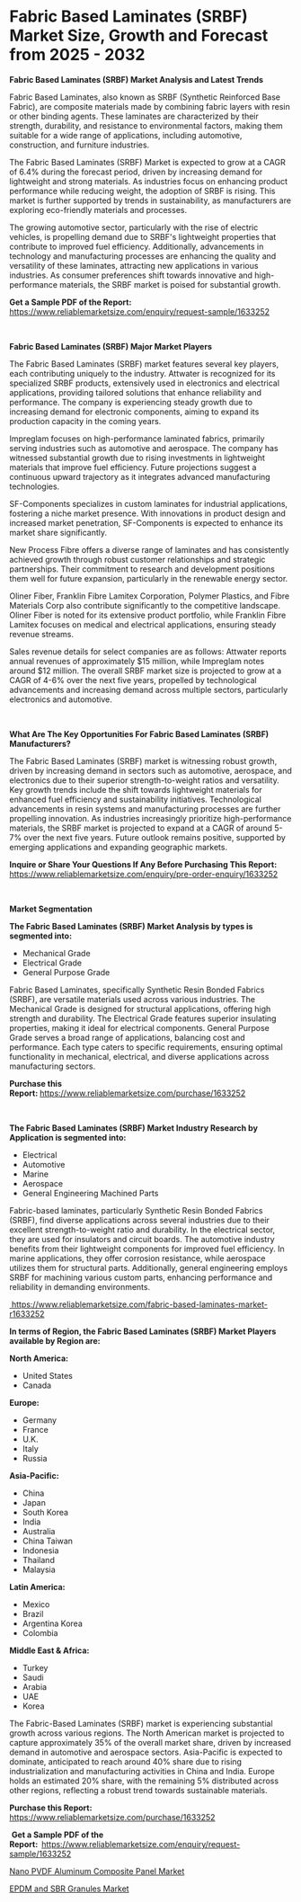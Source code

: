 <p><h1>Fabric Based Laminates (SRBF) Market Size, Growth and Forecast from 2025 - 2032</h1></p><p><strong>Fabric Based Laminates (SRBF) Market Analysis and Latest Trends</strong></p>
<p><p>Fabric Based Laminates, also known as SRBF (Synthetic Reinforced Base Fabric), are composite materials made by combining fabric layers with resin or other binding agents. These laminates are characterized by their strength, durability, and resistance to environmental factors, making them suitable for a wide range of applications, including automotive, construction, and furniture industries.</p><p>The Fabric Based Laminates (SRBF) Market is expected to grow at a CAGR of 6.4% during the forecast period, driven by increasing demand for lightweight and strong materials. As industries focus on enhancing product performance while reducing weight, the adoption of SRBF is rising. This market is further supported by trends in sustainability, as manufacturers are exploring eco-friendly materials and processes.</p><p>The growing automotive sector, particularly with the rise of electric vehicles, is propelling demand due to SRBF's lightweight properties that contribute to improved fuel efficiency. Additionally, advancements in technology and manufacturing processes are enhancing the quality and versatility of these laminates, attracting new applications in various industries. As consumer preferences shift towards innovative and high-performance materials, the SRBF market is poised for substantial growth.</p></p>
<p><strong>Get a Sample PDF of the Report:&nbsp;</strong> <a href="https://www.reliablemarketsize.com/enquiry/request-sample/1633252?utm_campaign=1879&utm_medium=2&utm_source=Github&utm_content=ia&utm_term=29032025&utm_id=fabric-based-laminates-srbf">https://www.reliablemarketsize.com/enquiry/request-sample/1633252</a></p>
<p>&nbsp;</p>
<p><strong>Fabric Based Laminates (SRBF) Major Market Players</strong></p>
<p><p>The Fabric Based Laminates (SRBF) market features several key players, each contributing uniquely to the industry. Attwater is recognized for its specialized SRBF products, extensively used in electronics and electrical applications, providing tailored solutions that enhance reliability and performance. The company is experiencing steady growth due to increasing demand for electronic components, aiming to expand its production capacity in the coming years.</p><p>Impreglam focuses on high-performance laminated fabrics, primarily serving industries such as automotive and aerospace. The company has witnessed substantial growth due to rising investments in lightweight materials that improve fuel efficiency. Future projections suggest a continuous upward trajectory as it integrates advanced manufacturing technologies.</p><p>SF-Components specializes in custom laminates for industrial applications, fostering a niche market presence. With innovations in product design and increased market penetration, SF-Components is expected to enhance its market share significantly.</p><p>New Process Fibre offers a diverse range of laminates and has consistently achieved growth through robust customer relationships and strategic partnerships. Their commitment to research and development positions them well for future expansion, particularly in the renewable energy sector.</p><p>Oliner Fiber, Franklin Fibre Lamitex Corporation, Polymer Plastics, and Fibre Materials Corp also contribute significantly to the competitive landscape. Oliner Fiber is noted for its extensive product portfolio, while Franklin Fibre Lamitex focuses on medical and electrical applications, ensuring steady revenue streams.</p><p>Sales revenue details for select companies are as follows: Attwater reports annual revenues of approximately $15 million, while Impreglam notes around $12 million. The overall SRBF market size is projected to grow at a CAGR of 4-6% over the next five years, propelled by technological advancements and increasing demand across multiple sectors, particularly electronics and automotive.</p></p>
<p>&nbsp;</p>
<p><strong>What Are The Key Opportunities For Fabric Based Laminates (SRBF) Manufacturers?</strong></p>
<p><p>The Fabric Based Laminates (SRBF) market is witnessing robust growth, driven by increasing demand in sectors such as automotive, aerospace, and electronics due to their superior strength-to-weight ratios and versatility. Key growth trends include the shift towards lightweight materials for enhanced fuel efficiency and sustainability initiatives. Technological advancements in resin systems and manufacturing processes are further propelling innovation. As industries increasingly prioritize high-performance materials, the SRBF market is projected to expand at a CAGR of around 5-7% over the next five years. Future outlook remains positive, supported by emerging applications and expanding geographic markets.</p></p>
<p><strong>Inquire or Share Your Questions If Any Before Purchasing This Report:</strong> <a href="https://www.reliablemarketsize.com/enquiry/pre-order-enquiry/1633252?utm_campaign=1879&utm_medium=2&utm_source=Github&utm_content=ia&utm_term=29032025&utm_id=fabric-based-laminates-srbf">https://www.reliablemarketsize.com/enquiry/pre-order-enquiry/1633252</a></p>
<p>&nbsp;</p>
<p><strong>Market Segmentation</strong></p>
<p><strong>The Fabric Based Laminates (SRBF) Market Analysis by types is segmented into:</strong></p>
<p><ul><li>Mechanical Grade</li><li>Electrical Grade</li><li>General Purpose Grade</li></ul></p>
<p><p>Fabric Based Laminates, specifically Synthetic Resin Bonded Fabrics (SRBF), are versatile materials used across various industries. The Mechanical Grade is designed for structural applications, offering high strength and durability. The Electrical Grade features superior insulating properties, making it ideal for electrical components. General Purpose Grade serves a broad range of applications, balancing cost and performance. Each type caters to specific requirements, ensuring optimal functionality in mechanical, electrical, and diverse applications across manufacturing sectors.</p></p>
<p><strong>Purchase this Report:&nbsp;</strong><a href="https://www.reliablemarketsize.com/purchase/1633252?utm_campaign=1879&utm_medium=2&utm_source=Github&utm_content=ia&utm_term=29032025&utm_id=fabric-based-laminates-srbf">https://www.reliablemarketsize.com/purchase/1633252</a></p>
<p>&nbsp;</p>
<p><strong>The Fabric Based Laminates (SRBF) Market Industry Research by Application is segmented into:</strong></p>
<p><ul><li>Electrical</li><li>Automotive</li><li>Marine</li><li>Aerospace</li><li>General Engineering Machined Parts</li></ul></p>
<p><p>Fabric-based laminates, particularly Synthetic Resin Bonded Fabrics (SRBF), find diverse applications across several industries due to their excellent strength-to-weight ratio and durability. In the electrical sector, they are used for insulators and circuit boards. The automotive industry benefits from their lightweight components for improved fuel efficiency. In marine applications, they offer corrosion resistance, while aerospace utilizes them for structural parts. Additionally, general engineering employs SRBF for machining various custom parts, enhancing performance and reliability in demanding environments.</p></p>
<p><a href="https://www.reliablemarketsize.com/fabric-based-laminates-market-r1633252?utm_campaign=1879&utm_medium=2&utm_source=Github&utm_content=ia&utm_term=29032025&utm_id=fabric-based-laminates-srbf">&nbsp;https://www.reliablemarketsize.com/fabric-based-laminates-market-r1633252</a></p>
<p><strong>In terms of Region, the Fabric Based Laminates (SRBF) Market Players available by Region are:</strong></p>
<p>
    <p> <strong> North America: </strong>
        <ul>
            <li>United States</li>
            <li>Canada</li>
        </ul>
        </p> 
    <p> <strong> Europe: </strong>
        <ul>
            <li>Germany</li>
            <li>France</li>
            <li>U.K.</li>
            <li>Italy</li>
            <li>Russia</li>
        </ul>
        </p> 
    <p> <strong> Asia-Pacific: </strong>
        <ul>
            <li>China</li>
            <li>Japan</li>
            <li>South Korea</li>
            <li>India</li>
            <li>Australia</li>
            <li>China Taiwan</li>
            <li>Indonesia</li>
            <li>Thailand</li>
            <li>Malaysia</li>
        </ul>
        </p> 
    <p> <strong> Latin America: </strong>
        <ul>
            <li>Mexico</li>
            <li>Brazil</li>
            <li>Argentina Korea</li>
            <li>Colombia</li>
        </ul>
        </p> 
    <p> <strong> Middle East & Africa: </strong>
        <ul>
            <li>Turkey</li>
            <li>Saudi</li>
            <li>Arabia</li>
            <li>UAE</li>
            <li>Korea</li>
        </ul>
    </p>
    </p>
<p><p>The Fabric-Based Laminates (SRBF) market is experiencing substantial growth across various regions. The North American market is projected to capture approximately 35% of the overall market share, driven by increased demand in automotive and aerospace sectors. Asia-Pacific is expected to dominate, anticipated to reach around 40% share due to rising industrialization and manufacturing activities in China and India. Europe holds an estimated 20% share, with the remaining 5% distributed across other regions, reflecting a robust trend towards sustainable materials.</p></p>
<p><strong>Purchase this Report: </strong><a href="https://www.reliablemarketsize.com/purchase/1633252?utm_campaign=1879&utm_medium=2&utm_source=Github&utm_content=ia&utm_term=29032025&utm_id=fabric-based-laminates-srbf">https://www.reliablemarketsize.com/purchase/1633252</a></p>
<p>&nbsp;<strong>Get a Sample PDF of the Report:&nbsp;&nbsp;</strong><a href="https://www.reliablemarketsize.com/enquiry/request-sample/1633252?utm_campaign=1879&utm_medium=2&utm_source=Github&utm_content=ia&utm_term=29032025&utm_id=fabric-based-laminates-srbf">https://www.reliablemarketsize.com/enquiry/request-sample/1633252</a></p>
<p><strong></strong></p>
<p><p><a href="https://github.com/juniordelafrance/Market-Research-Report-List-5/blob/main/nano-pvdf-aluminum-composite-panel-market.md?utm_campaign=1879&utm_medium=2&utm_source=Github&utm_content=ia&utm_term=29032025&utm_id=fabric-based-laminates-srbf">Nano PVDF Aluminum Composite Panel Market</a></p><p><a href="https://github.com/FassouRP/Market-Research-Report-List-7/blob/main/epdm-and-sbr-granules-market.md?utm_campaign=1879&utm_medium=2&utm_source=Github&utm_content=ia&utm_term=29032025&utm_id=fabric-based-laminates-srbf">EPDM and SBR Granules Market</a></p></p>